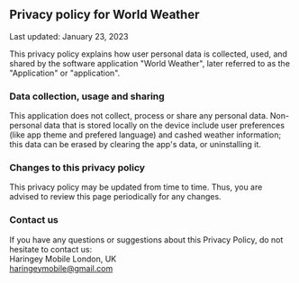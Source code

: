 ## **Privacy policy for World Weather**

Last updated: January 23, 2023

This privacy policy explains how user personal data is collected, used, and shared by the software application
"World Weather", later referred to as the "Application" or "application". 

### Data collection, usage and sharing
This application does not collect, process or share any personal data.
Non-personal data that is stored locally on the device include user preferences (like app theme and prefered
language) and cashed weather information; this data can be erased by clearing the app's data, or uninstalling it.

### Changes to this privacy policy
This privacy policy may be updated from time to time. Thus, you are advised to review this page periodically
for any changes.

### Contact us
If you have any questions or suggestions about this Privacy Policy, do not hesitate to contact us:  
Haringey Mobile
London, UK  
haringeymobile@gmail.com
